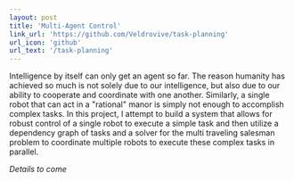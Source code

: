 ```yaml
---
layout: post
title: 'Multi-Agent Control'
link_url: 'https://github.com/Veldrovive/task-planning'
url_icon: 'github'
url_text: '/task-planning'
---
```


Intelligence by itself can only get an agent so far. The reason humanity has achieved so much is not solely due to our intelligence, but also due to our ability to cooperate and coordinate with one another. Similarly, a single robot that can act in a "rational" manor is simply not enough to accomplish complex tasks. In this project, I attempt to build a system that allows for robust control of a single robot to execute a simple task and then utilize a dependency graph of tasks and a solver for the multi traveling salesman problem to coordinate multiple robots to execute these complex tasks in parallel.

*Details to come*
